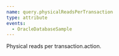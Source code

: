 ```yaml
---
name: query.physicalReadsPerTransaction
type: attribute
events:
  - OracleDatabaseSample
---
```


Physical reads per transaction.action.